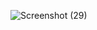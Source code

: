 ![Screenshot (29)](https://github.com/user-attachments/assets/a97b6f6b-5df2-43e4-bcea-db3d9f9b94c5)
